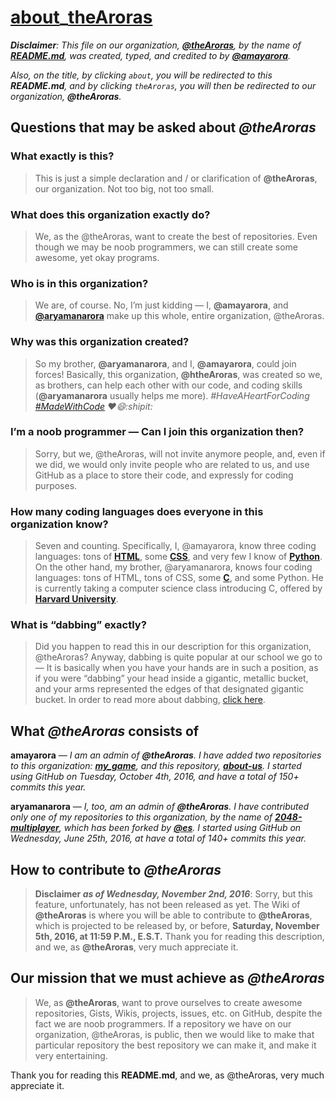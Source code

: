 # [about](https://github.com/theAroras/about_theAroras/blob/master/README.md)_[theAroras](https://github.com/theAroras/about_theAroras)

_**Disclaimer**: This file on our organization, **[@theAroras](https://github.com/theAroras)**, by the name of **[README.md](https://github.com/theAroras/about-us/blob/master/README.md)**, was created, typed, and credited to by **[@amayarora](https://github.com/amayarora)**._ 

_Also, on the title, by clicking `about`, you will be redirected to this **README.md**, and by clicking `theAroras`, you will then be redirected to our organization, **@theAroras**._

## Questions that may be asked about *@theAroras*

### What exactly is this?

> This is just a simple declaration and / or clarification of **@theAroras**, our organization. Not too big, not too small.

### What does this organization exactly do?

> We, as the @theAroras, want to create the best of repositories. Even though we may be noob programmers, we can still create some awesome, yet okay programs.

### Who is in this organization?

>We are, of course. No, I’m just kidding — I, **@amayarora**, and **[@aryamanarora](https://github.com/aryamanarora)** make up this whole, entire organization, @theAroras.

### Why was this organization created?

> So my brother, **@aryamanarora**, and I, **@amayarora**, could join forces! Basically, this organization, **@htheAroras**, was created so we, as brothers, can help each other with our code, and coding skills (**@aryamanarora** usually helps me more). *#HaveAHeartForCoding [#MadeWithCode](https://www.madewithcode.com) :heart::smile::shipit:*

### I’m a noob programmer — Can I join this organization then?

> Sorry, but we, @theAroras, will not invite anymore people, and, even if we did, we would only invite people who are related to us, and use GitHub as a place to store their code, and expressly for coding purposes.

### How many coding languages does everyone in this organization know?

> Seven and counting. Specifically, I, @amayarora, know three coding languages: tons of **[HTML](https://en.m.wikipedia.org/wiki/HTML)**, some **[CSS](https://en.m.wikipedia.org/wiki/CSS)**, and very few I know of **[Python](https://en.m.wikipedia.org/wiki/Python_(programming_language))**. On the other hand, my brother, @aryamanarora, knows four coding languages: tons of HTML, tons of CSS, some **[C](https://en.m.wikipedia.org/wiki/C_(programming_language))**, and some Python. He is currently taking a computer science class introducing C, offered by **[Harvard University](https://en.m.wikipedia.org/wiki/Harvard)**.

### What is “dabbing” exactly?

> Did you happen to read this in our description for this organization, @theAroras? Anyway, dabbing is quite popular at our school we go to — It is basically when you have your hands are in such a position, as if you were “dabbing” your head inside a gigantic, metallic bucket, and your arms represented the edges of that designated gigantic bucket. In order to read more about dabbing, [click here](https://en.m.wikipedia.org/wiki/Dab_(dance)).

## What *@theAroras* consists of

**amayarora** — _I am an admin of **@theAroras**. I have added two repositories to this organization: [**my_game**](https://github.com/theAroras/my_game), and this repository, [**about-us**](https://github.com/theAroras/about-us). I started using GitHub on Tuesday, October 4th, 2016, and have a total of 150+ commits this year._

**aryamanarora** — _I, too, am an admin of **@theAroras**. I have contributed only one of my repositories to this organization, by the name of [**2048-multiplayer**](https://github.com/theAroras/2048-multiplayer), which has been forked by **[@es](https://github.com/es)**. I started using GitHub on Wednesday, June 25th, 2016, at have a total of 140+ commits this year._

## How to contribute to *@theAroras*

> **Disclaimer _as of Wednesday, November 2nd, 2016_**: Sorry, but this feature, unfortunately, has not been released as yet. The Wiki of **@theAroras** is where you will be able to contribute to **@theAroras**, which is projected to be released by, or before, **Saturday, November 5th, 2016, at 11:59 P.M., E.S.T.** Thank you for reading this description, and we, as **@theAroras**, very much appreciate it.

## Our mission that we must achieve as *@theAroras*

> We, as **@theAroras**, want to prove ourselves to create awesome repositories, Gists, Wikis, projects, issues, etc. on GitHub, despite the fact we are noob programmers. If a repository we have on our organization, @theAroras, is public, then we would like to make that particular repository the best repository we can make it, and make it very entertaining.

Thank you for reading this **README.md**, and we, as @theAroras, very much appreciate it.
